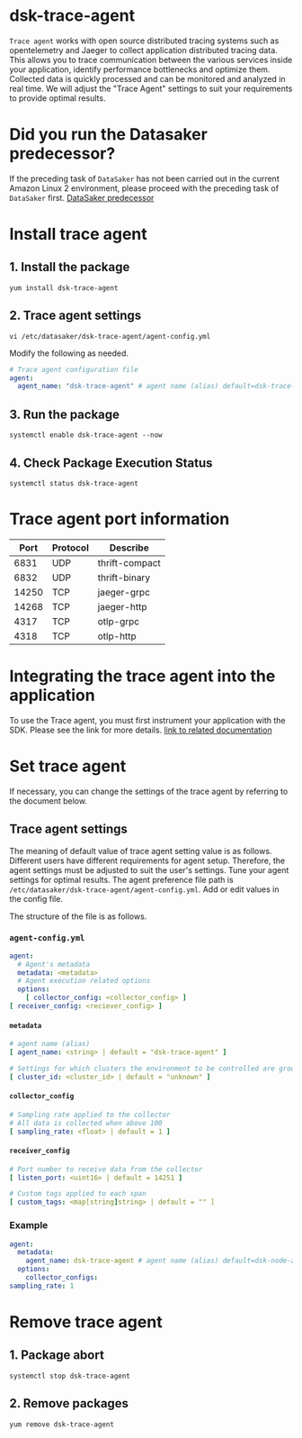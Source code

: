 # dsk-trace-agent

`Trace agent` works with open source distributed tracing systems such as opentelemetry and Jaeger to collect application distributed tracing data.
This allows you to trace communication between the various services inside your application, identify performance bottlenecks and optimize them.
Collected data is quickly processed and can be monitored and analyzed in real time.
We will adjust the "Trace Agent" settings to suit your requirements to provide optimal results.

# Did you run the Datasaker predecessor?
If the preceding task of `DataSaker` has not been carried out in the current Amazon Linux 2 environment, please proceed with the preceding task of `DataSaker` first. [DataSaker predecessor](${PREPARATION_MANUAL_KR})

# Install trace agent
## 1. Install the package
```shell
yum install dsk-trace-agent
```

## 2. Trace agent settings
```shell
vi /etc/datasaker/dsk-trace-agent/agent-config.yml
```
Modify the following as needed.

```yaml
# Trace agent configuration file
agent:
  agent_name: "dsk-trace-agent" # agent name (alias) default=dsk-trace-agent
```

## 3. Run the package
```shell
systemctl enable dsk-trace-agent --now
```

## 4. Check Package Execution Status
```shell
systemctl status dsk-trace-agent
```

# Trace agent port information
| Port | Protocol | Describe |
|---------|---------|----------------|
| 6831 | UDP | thrift-compact |
| 6832 | UDP | thrift-binary |
| 14250 | TCP | jaeger-grpc |
| 14268 | TCP | jaeger-http |
| 4317 | TCP | otlp-grpc |
| 4318 | TCP | otlp-http |

# Integrating the trace agent into the application
To use the Trace agent, you must first instrument your application with the SDK.
Please see the link for more details.
[link to related documentation](https://github.com/datasaker/documentation/tree/main/settings/dsk-trace-agent/Instrumentation)

# Set trace agent
If necessary, you can change the settings of the trace agent by referring to the document below.

## Trace agent settings
The meaning of default value of trace agent setting value is as follows.
Different users have different requirements for agent setup.
Therefore, the agent settings must be adjusted to suit the user's settings.
Tune your agent settings for optimal results.
The agent preference file path is `/etc/datasaker/dsk-trace-agent/agent-config.yml`.
Add or edit values ​​in the config file.

The structure of the file is as follows.

### `agent-config.yml`
```yaml
agent:
  # Agent's metadata
  metadata: <metadata>
  # Agent execution related options
  options:
    [ collector_config: <collector_config> ]
[ receiver_config: <reciever_config> ]
```

#### `metadata`
```yaml
# agent name (alias)
[ agent_name: <string> | default = "dsk-trace-agent" ]

# Settings for which clusters the environment to be controlled are grouped into
[ cluster_id: <cluster_id> | default = "unknown" ]
```

#### `collector_config`
```yaml
# Sampling rate applied to the collector
# All data is collected when above 100
[ sampling_rate: <float> | default = 1 ]
```

#### `receiver_config`
```yaml
# Port number to receive data from the collector
[ listen_port: <uint16> | default = 14251 ]

# Custom tags applied to each span
[ custom_tags: <map[string]string> | default = "" ]
```

### Example
```yaml
agent:
  metadata:
    agent_name: dsk-trace-agent # agent name (alias) default=dsk-node-agent
  options:
    collector_configs:
sampling_rate: 1
```

# Remove trace agent
## 1. Package abort
```shell
systemctl stop dsk-trace-agent
```

## 2. Remove packages
```shell
yum remove dsk-trace-agent
```